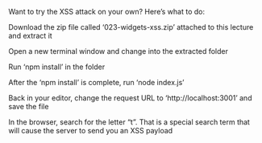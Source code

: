 Want to try the XSS attack on your own? Here’s what to do:

Download the zip file called ‘023-widgets-xss.zip’ attached to this lecture and extract it

Open a new terminal window and change into the extracted folder

Run ‘npm install’ in the folder

After the ‘npm install’ is complete, run ‘node index.js’

Back in your editor, change the request URL to ‘http://localhost:3001’ and save the file

In the browser, search for the letter “t”. That is a special search term that will cause the server to send you an XSS payload